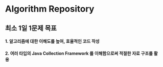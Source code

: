 # Algorithm Repository  
## 최소 1일 1문제 목표
#### 1. 알고리즘에 대한 이해도를 높여, 효율적인 코드 작성
#### 2. 여러 타입의 Java Collection Framework 를 이해함으로써 적절한 자료 구조를 활용
